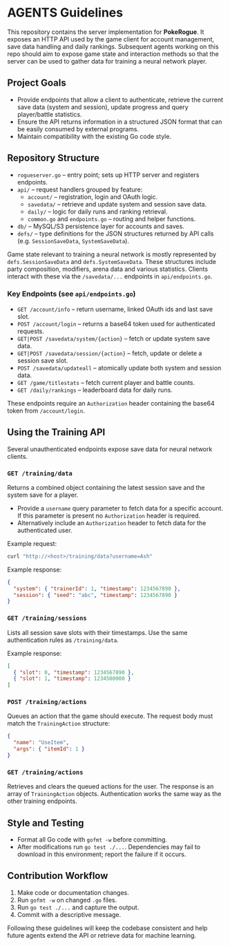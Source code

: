 # AGENTS Guidelines

This repository contains the server implementation for **PokeRogue**. It exposes an HTTP API used by the game client for account management, save data handling and daily rankings. Subsequent agents working on this repo should aim to expose game state and interaction methods so that the server can be used to gather data for training a neural network player.

## Project Goals
- Provide endpoints that allow a client to authenticate, retrieve the current save data (system and session), update progress and query player/battle statistics.
- Ensure the API returns information in a structured JSON format that can be easily consumed by external programs.
- Maintain compatibility with the existing Go code style.

## Repository Structure
- `rogueserver.go` – entry point; sets up HTTP server and registers endpoints.
- `api/` – request handlers grouped by feature:
  - `account/` – registration, login and OAuth logic.
  - `savedata/` – retrieve and update system and session save data.
  - `daily/` – logic for daily runs and ranking retrieval.
  - `common.go` and `endpoints.go` – routing and helper functions.
- `db/` – MySQL/S3 persistence layer for accounts and saves.
- `defs/` – type definitions for the JSON structures returned by API calls (e.g. `SessionSaveData`, `SystemSaveData`).

Game state relevant to training a neural network is mostly represented by `defs.SessionSaveData` and `defs.SystemSaveData`. These structures include party composition, modifiers, arena data and various statistics. Clients interact with these via the `/savedata/...` endpoints in `api/endpoints.go`.

### Key Endpoints (see `api/endpoints.go`)
- `GET /account/info` – return username, linked OAuth ids and last save slot.
- `POST /account/login` – returns a base64 token used for authenticated requests.
- `GET|POST /savedata/system/{action}` – fetch or update system save data.
- `GET|POST /savedata/session/{action}` – fetch, update or delete a session save slot.
- `POST /savedata/updateall` – atomically update both system and session data.
- `GET /game/titlestats` – fetch current player and battle counts.
- `GET /daily/rankings` – leaderboard data for daily runs.

These endpoints require an `Authorization` header containing the base64 token from `/account/login`.

## Using the Training API

Several unauthenticated endpoints expose save data for neural network clients.

### `GET /training/data`
Returns a combined object containing the latest session save and the system
save for a player.

- Provide a `username` query parameter to fetch data for a specific account.
  If this parameter is present no `Authorization` header is required.
- Alternatively include an `Authorization` header to fetch data for the
  authenticated user.

Example request:

```bash
curl "http://<host>/training/data?username=Ash"
```

Example response:

```json
{
  "system": { "trainerId": 1, "timestamp": 1234567890 },
  "session": { "seed": "abc", "timestamp": 1234567890 }
}
```

### `GET /training/sessions`
Lists all session save slots with their timestamps. Use the same authentication
rules as `/training/data`.

Example response:

```json
[
  { "slot": 0, "timestamp": 1234567890 },
  { "slot": 1, "timestamp": 1234500000 }
]
```

### `POST /training/actions`
Queues an action that the game should execute. The request body must match the
`TrainingAction` structure:

```json
{
  "name": "UseItem",
  "args": { "itemId": 1 }
}
```

### `GET /training/actions`
Retrieves and clears the queued actions for the user. The response is an array
of `TrainingAction` objects. Authentication works the same way as the other
training endpoints.

## Style and Testing
- Format all Go code with `gofmt -w` before committing.
- After modifications run `go test ./...`. Dependencies may fail to download in this environment; report the failure if it occurs.

## Contribution Workflow
1. Make code or documentation changes.
2. Run `gofmt -w` on changed `.go` files.
3. Run `go test ./...` and capture the output.
4. Commit with a descriptive message.

Following these guidelines will keep the codebase consistent and help future agents extend the API or retrieve data for machine learning.
